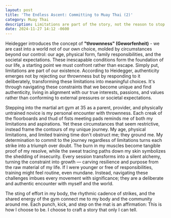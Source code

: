 ```yaml
---
layout: post
title: 'The Endless Ascent: Committing to Muay Thai (2)'
category: Muay Thai
description: Limitations are part of the story, not the reason to stop.
date: 2024-11-27 14:12 -0600
---
```

Heidegger introduces the concept of **"thrownness" (Geworfenheit)** - we are cast into a world not of our own choice, molded by circumstances beyond our control: our age, physical form, family responsibilities, and the societal expectations. These inescapable conditions form the foundation of our life, a starting point we must confront rather than escape. Simply put, limitations are part of our existence. According to Heidegger, authenticity emerges not by rejecting our thrownness but by responding to it deliberately, transforming these limitations into meaningful choices. It's through navigating these constraints that we become unique and find authenticity, living in alignment with our true interests, passions, and values rather than conforming to external pressures or societal expectations.

Stepping into the martial art gym at 35 as a parent, provider, and physically untrained novice is my personal encounter with thrownness. Each creak of the floorboards and thud of fists meeting pads reminds me of both my limitations and aspirations. Yet these circumstances that seem restrictive, instead frame the contours of my unique journey. My age, physical limitations, and limited training time don't obstruct me; they ground me. My determination to commit to the journey regardless of limitations turns each strike into a triumph over doubt. The burn in my muscles become tangible proof of my resolve, while the sweat tracing paths down my skin symbolizes the shedding of insecurity. Every session transforms into a silent alchemy, turning the constraint into growth — carving resilience and purpose from the raw material of my life. If I were younger or free of responsibilities, training might feel routine, even mundane. Instead, navigating these challenges imbues every movement with significance; they are a deliberate and authentic encounter with myself and the world. 

The sting of effort in my body, the rhythmic cadence of strikes, and the shared energy of the gym connect me to my body and the community around me. Each punch, kick, and step on the mat is an affirmation: This is how I choose to be. I choose to craft a story that only I can tell.